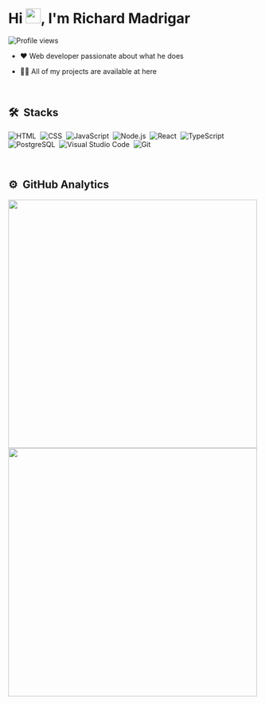 
  <h1 >Hi <img src="https://raw.githubusercontent.com/kaueMarques/kaueMarques/master/hi.gif" width="30px">, I'm Richard Madrigar</h1>
  <p align="left"> <img src="https://komarev.com/ghpvc/?username=richardMadrigar&color=blueviolet" alt="Profile views" /> </p>


- ❤️ Web developer passionate about what he does

- 👨‍💻 All of my projects are available at here

<br>

## 🛠 &nbsp;Stacks

![HTML](https://img.shields.io/badge/-HTML-blueviolet?style=flat&logo=HTML5)&nbsp;
![CSS](https://img.shields.io/badge/-CSS-blueviolet?style=flat&logo=CSS3&logoColor=1572B6)&nbsp;
![JavaScript](https://img.shields.io/badge/-JavaScript-blueviolet?style=flat&logo=javascript)&nbsp;
![Node.js](https://img.shields.io/badge/-Node.js-blueviolet?style=flat&logo=node.js)&nbsp;
![React](https://img.shields.io/badge/-React-blueviolet?style=flat&logo=react)&nbsp;
![TypeScript](https://img.shields.io/badge/-TypeScript-blueviolet?style=flat&logo=typescript)&nbsp;
![PostgreSQL](https://img.shields.io/badge/-PostgreSQL-blueviolet?style=flat&logo=postgresql)&nbsp;
![Visual Studio Code](https://img.shields.io/badge/-Visual%20Studio%20Code-blueviolet?style=flat&logo=visual-studio-code&logoColor=007ACC)&nbsp;
![Git](https://img.shields.io/badge/-Git-blueviolet?style=flat&logo=git)&nbsp;

<br>

## ⚙️ &nbsp;GitHub Analytics

<p align="left">
 <img width="500em" src="https://github-readme-stats.vercel.app/api?username=richardMadrigar&show_icons=true&theme=radical&include_all_commits=true&count_private=true"/>
 <img  width="500em" src="https://github-readme-stats.vercel.app/api/top-langs/?username=richardMadrigar&layout=compact&langs_count=7&theme=radical"/>
</p>

